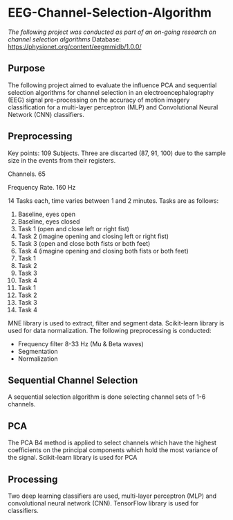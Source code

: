 # EEG-Channel-Selection-Algorithm
*The following project was conducted as part of an on-going research on channel selection algorithms*
Database: https://physionet.org/content/eegmmidb/1.0.0/

## Purpose

The following project aimed to evaluate the influence PCA and sequential selection algorithms for channel selection in an electroencephalography (EEG) signal pre-processing on the accuracy of motion imagery classification for a multi-layer perceptron (MLP) and Convolutional Neural Network (CNN) classifiers.

## Preprocessing
Key points:
109 Subjects. Three are discarted (87, 91, 100) due to the sample size in the events from their registers.

Channels. 65

Frequency Rate. 160 Hz

14 Tasks each, time varies between 1 and 2 minutes. Tasks are as follows:

1.  Baseline, eyes open
2.  Baseline, eyes closed
3.  Task 1 (open and close left or right fist)
4.  Task 2 (imagine opening and closing left or right fist)
5.  Task 3 (open and close both fists or both feet)
6.  Task 4 (imagine opening and closing both fists or both feet)
7.  Task 1
8.  Task 2
9.  Task 3
10. Task 4
11. Task 1
12. Task 2
13. Task 3
14. Task 4

MNE library is used to extract, filter and segment data. Scikit-learn library is used for data normalization. The following preprocessing is conducted:
* Frequency filter 8-33 Hz (Mu & Beta waves)
* Segmentation
* Normalization

## Sequential Channel Selection
A sequential selection algorithm is done selecting channel sets of 1-6 channels.

## PCA
The PCA B4 method is applied to select channels which have the highest coefficients on the principal components which hold the most variance of the signal. Scikit-learn library is used for PCA

## Processing
Two deep learning classifiers are used, multi-layer perceptron (MLP) and convolutional neural network (CNN). TensorFlow library is used for classifiers.
